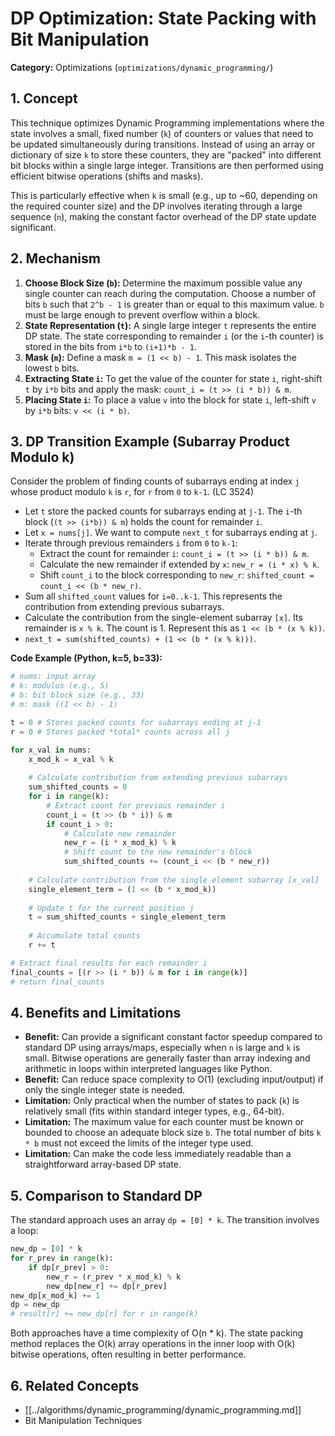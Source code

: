# DP Optimization: State Packing with Bit Manipulation

**Category:** Optimizations (`optimizations/dynamic_programming/`)

## 1. Concept

This technique optimizes Dynamic Programming implementations where the state involves a small, fixed number (`k`) of counters or values that need to be updated simultaneously during transitions. Instead of using an array or dictionary of size `k` to store these counters, they are "packed" into different bit blocks within a single large integer. Transitions are then performed using efficient bitwise operations (shifts and masks).

This is particularly effective when `k` is small (e.g., up to ~60, depending on the required counter size) and the DP involves iterating through a large sequence (`n`), making the constant factor overhead of the DP state update significant.

## 2. Mechanism

1.  **Choose Block Size (`b`):** Determine the maximum possible value any single counter can reach during the computation. Choose a number of bits `b` such that `2^b - 1` is greater than or equal to this maximum value. `b` must be large enough to prevent overflow within a block.
2.  **State Representation (`t`):** A single large integer `t` represents the entire DP state. The state corresponding to remainder `i` (or the `i`-th counter) is stored in the bits from `i*b` to `(i+1)*b - 1`.
3.  **Mask (`m`):** Define a mask `m = (1 << b) - 1`. This mask isolates the lowest `b` bits.
4.  **Extracting State `i`:** To get the value of the counter for state `i`, right-shift `t` by `i*b` bits and apply the mask: `count_i = (t >> (i * b)) & m`.
5.  **Placing State `i`:** To place a value `v` into the block for state `i`, left-shift `v` by `i*b` bits: `v << (i * b)`.

## 3. DP Transition Example (Subarray Product Modulo k)

Consider the problem of finding counts of subarrays ending at index `j` whose product modulo `k` is `r`, for `r` from `0` to `k-1`. (LC 3524)

*   Let `t` store the packed counts for subarrays ending at `j-1`. The `i`-th block (`(t >> (i*b)) & m`) holds the count for remainder `i`.
*   Let `x = nums[j]`. We want to compute `next_t` for subarrays ending at `j`.
*   Iterate through previous remainders `i` from `0` to `k-1`:
    *   Extract the count for remainder `i`: `count_i = (t >> (i * b)) & m`.
    *   Calculate the new remainder if extended by `x`: `new_r = (i * x) % k`.
    *   Shift `count_i` to the block corresponding to `new_r`: `shifted_count = count_i << (b * new_r)`.
*   Sum all `shifted_count` values for `i=0..k-1`. This represents the contribution from extending previous subarrays.
*   Calculate the contribution from the single-element subarray `[x]`. Its remainder is `x % k`. The count is 1. Represent this as `1 << (b * (x % k))`.
*   `next_t = sum(shifted_counts) + (1 << (b * (x % k)))`.

**Code Example (Python, k=5, b=33):**

```python
# nums: input array
# k: modulus (e.g., 5)
# b: bit block size (e.g., 33)
# m: mask ((1 << b) - 1)

t = 0 # Stores packed counts for subarrays ending at j-1
r = 0 # Stores packed *total* counts across all j

for x_val in nums:
    x_mod_k = x_val % k
    
    # Calculate contribution from extending previous subarrays
    sum_shifted_counts = 0
    for i in range(k):
        # Extract count for previous remainder i
        count_i = (t >> (b * i)) & m
        if count_i > 0:
            # Calculate new remainder
            new_r = (i * x_mod_k) % k
            # Shift count to the new remainder's block
            sum_shifted_counts += (count_i << (b * new_r))
            
    # Calculate contribution from the single element subarray [x_val]
    single_element_term = (1 << (b * x_mod_k))
    
    # Update t for the current position j
    t = sum_shifted_counts + single_element_term
    
    # Accumulate total counts
    r += t

# Extract final results for each remainder i
final_counts = [(r >> (i * b)) & m for i in range(k)]
# return final_counts
```

## 4. Benefits and Limitations

*   **Benefit:** Can provide a significant constant factor speedup compared to standard DP using arrays/maps, especially when `n` is large and `k` is small. Bitwise operations are generally faster than array indexing and arithmetic in loops within interpreted languages like Python.
*   **Benefit:** Can reduce space complexity to O(1) (excluding input/output) if only the single integer state is needed.
*   **Limitation:** Only practical when the number of states to pack (`k`) is relatively small (fits within standard integer types, e.g., 64-bit).
*   **Limitation:** The maximum value for each counter must be known or bounded to choose an adequate block size `b`. The total number of bits `k * b` must not exceed the limits of the integer type used.
*   **Limitation:** Can make the code less immediately readable than a straightforward array-based DP state.

## 5. Comparison to Standard DP

The standard approach uses an array `dp = [0] * k`. The transition involves a loop:

```python
new_dp = [0] * k
for r_prev in range(k):
    if dp[r_prev] > 0:
        new_r = (r_prev * x_mod_k) % k
        new_dp[new_r] += dp[r_prev]
new_dp[x_mod_k] += 1
dp = new_dp
# result[r] += new_dp[r] for r in range(k)
```

Both approaches have a time complexity of O(n * k). The state packing method replaces the O(k) array operations in the inner loop with O(k) bitwise operations, often resulting in better performance.

## 6. Related Concepts

*   [[../algorithms/dynamic_programming/dynamic_programming.md]]
*   Bit Manipulation Techniques 